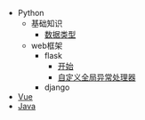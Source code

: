 * Python
    * 基础知识
        * [数据类型](python/base/datatype.md)
    * web框架
        * flask
            * [开始](python/web/flask/flask.md)
            * [自定义全局异常处理器](python/web/flask/error_handler.md)
        * django
* [Vue](vue/)
* [Java](java/)
